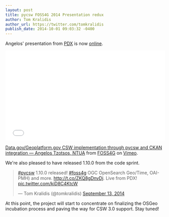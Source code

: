 ```yaml
---
layout: post
title: pycsw FOSS4G 2014 Presentation redux
author: Tom Kralidis
author_url: https://twitter.com/tomkralidis
publish_date: 2014-10-01 09:03:32 -0400
---
```


Angelos' presentation from [PDX](http://2014.foss4g.org) is now [online](http://vimeo.com/107476247).

<iframe src="//player.vimeo.com/video/107476247" width="500" height="281" frameborder="0" webkitallowfullscreen mozallowfullscreen allowfullscreen></iframe> <p><a href="http://vimeo.com/107476247">Data.gov/Geoplatform.gov CSW implementation through pycsw and CKAN integration — Angelos Tzotsos, NTUA</a> from <a href="http://vimeo.com/foss4g">FOSS4G</a> on <a href="https://vimeo.com">Vimeo</a>.</p>

We're also pleased to have released 1.10.0 from the code sprint.

<blockquote class="twitter-tweet" lang="en"><p><a href="https://twitter.com/hashtag/pycsw?src=hash">#pycsw</a> 1.10.0 released! <a href="https://twitter.com/hashtag/foss4g?src=hash">#foss4g</a> OGC OpenSearch Geo/Time, OAI-PMH) and more. <a href="http://t.co/ZKQ8gDnvDj">http://t.co/ZKQ8gDnvDj</a>. Live from PDX! <a href="http://t.co/kiD8C4KtcW">pic.twitter.com/kiD8C4KtcW</a></p>&mdash; Tom Kralidis (@tomkralidis) <a href="https://twitter.com/tomkralidis/status/510869738818260992">September 13, 2014</a></blockquote>
<script async src="//platform.twitter.com/widgets.js" charset="utf-8"></script>

At this point, the project will start to concentrate on finalizing the OSGeo incubation process and paving the way for CSW 3.0 support.  Stay tuned!
